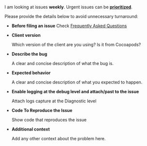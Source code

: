 I am looking at issues **weekly**. Urgent issues can be [**prioritized**](https://github.com/sponsors/moozzyk?frequency=one-time&sponsor=moozzyk).


Please provide the details below to avoid unnecessary turnaround:

- **Before filing an issue**
  Check [Frequently Asked Questions](https://github.com/moozzyk/SignalR-Client-Swift/wiki/Frequently-Asked-Questions)

- **Client version**

  Which version of the client are you using? Is it from Cocoapods?

- **Describe the bug**

  A clear and concise description of what the bug is.

- **Expected behavior**

  A clear and concise description of what you expected to happen.

- **Enable logging at the debug level and attach/past to the issue**

  Attach logs capture at the Diagnostic level

- **Code To Reproduce the Issue**

  Show code that reproduces the issue

- **Additional context**

  Add any other context about the problem here.
